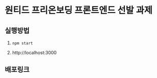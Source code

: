 # 원티드 프리온보딩 프론트엔드 선발 과제

## 실행방법
1.
    ```
    npm start
    ```
2. http://localhost:3000

## 배포링크
